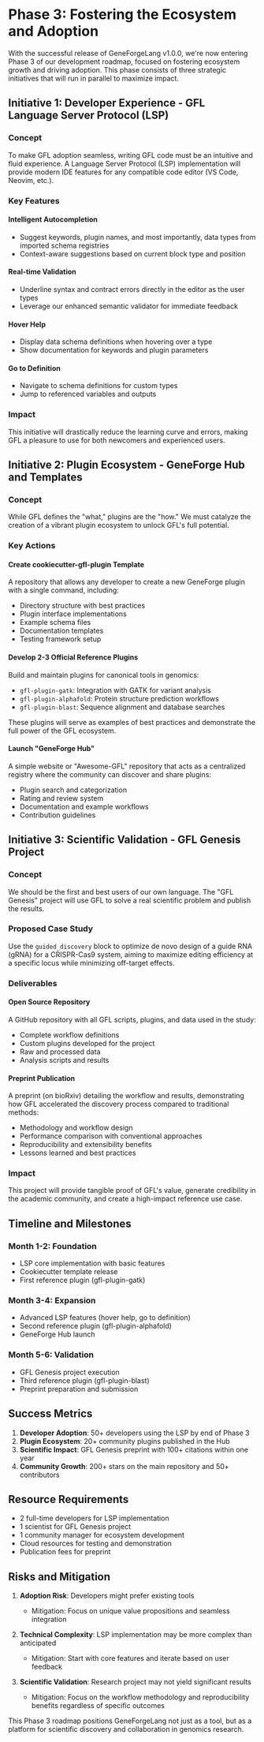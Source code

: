 # Phase 3: Fostering the Ecosystem and Adoption

With the successful release of GeneForgeLang v1.0.0, we're now entering Phase 3 of our development roadmap, focused on fostering ecosystem growth and driving adoption. This phase consists of three strategic initiatives that will run in parallel to maximize impact.

## Initiative 1: Developer Experience - GFL Language Server Protocol (LSP)

### Concept
To make GFL adoption seamless, writing GFL code must be an intuitive and fluid experience. A Language Server Protocol (LSP) implementation will provide modern IDE features for any compatible code editor (VS Code, Neovim, etc.).

### Key Features

#### Intelligent Autocompletion
- Suggest keywords, plugin names, and most importantly, data types from imported schema registries
- Context-aware suggestions based on current block type and position

#### Real-time Validation
- Underline syntax and contract errors directly in the editor as the user types
- Leverage our enhanced semantic validator for immediate feedback

#### Hover Help
- Display data schema definitions when hovering over a type
- Show documentation for keywords and plugin parameters

#### Go to Definition
- Navigate to schema definitions for custom types
- Jump to referenced variables and outputs

### Impact
This initiative will drastically reduce the learning curve and errors, making GFL a pleasure to use for both newcomers and experienced users.

## Initiative 2: Plugin Ecosystem - GeneForge Hub and Templates

### Concept
While GFL defines the "what," plugins are the "how." We must catalyze the creation of a vibrant plugin ecosystem to unlock GFL's full potential.

### Key Actions

#### Create cookiecutter-gfl-plugin Template
A repository that allows any developer to create a new GeneForge plugin with a single command, including:
- Directory structure with best practices
- Plugin interface implementations
- Example schema files
- Documentation templates
- Testing framework setup

#### Develop 2-3 Official Reference Plugins
Build and maintain plugins for canonical tools in genomics:
- `gfl-plugin-gatk`: Integration with GATK for variant analysis
- `gfl-plugin-alphafold`: Protein structure prediction workflows
- `gfl-plugin-blast`: Sequence alignment and database searches

These plugins will serve as examples of best practices and demonstrate the full power of the GFL ecosystem.

#### Launch "GeneForge Hub"
A simple website or "Awesome-GFL" repository that acts as a centralized registry where the community can discover and share plugins:
- Plugin search and categorization
- Rating and review system
- Documentation and example workflows
- Contribution guidelines

## Initiative 3: Scientific Validation - GFL Genesis Project

### Concept
We should be the first and best users of our own language. The "GFL Genesis" project will use GFL to solve a real scientific problem and publish the results.

### Proposed Case Study
Use the `guided_discovery` block to optimize de novo design of a guide RNA (gRNA) for a CRISPR-Cas9 system, aiming to maximize editing efficiency at a specific locus while minimizing off-target effects.

### Deliverables

#### Open Source Repository
A GitHub repository with all GFL scripts, plugins, and data used in the study:
- Complete workflow definitions
- Custom plugins developed for the project
- Raw and processed data
- Analysis scripts and results

#### Preprint Publication
A preprint (on bioRxiv) detailing the workflow and results, demonstrating how GFL accelerated the discovery process compared to traditional methods:
- Methodology and workflow design
- Performance comparison with conventional approaches
- Reproducibility and extensibility benefits
- Lessons learned and best practices

### Impact
This project will provide tangible proof of GFL's value, generate credibility in the academic community, and create a high-impact reference use case.

## Timeline and Milestones

### Month 1-2: Foundation
- LSP core implementation with basic features
- Cookiecutter template release
- First reference plugin (gfl-plugin-gatk)

### Month 3-4: Expansion
- Advanced LSP features (hover help, go to definition)
- Second reference plugin (gfl-plugin-alphafold)
- GeneForge Hub launch

### Month 5-6: Validation
- GFL Genesis project execution
- Third reference plugin (gfl-plugin-blast)
- Preprint preparation and submission

## Success Metrics

1. **Developer Adoption**: 50+ developers using the LSP by end of Phase 3
2. **Plugin Ecosystem**: 20+ community plugins published in the Hub
3. **Scientific Impact**: GFL Genesis preprint with 100+ citations within one year
4. **Community Growth**: 200+ stars on the main repository and 50+ contributors

## Resource Requirements

- 2 full-time developers for LSP implementation
- 1 scientist for GFL Genesis project
- 1 community manager for ecosystem development
- Cloud resources for testing and demonstration
- Publication fees for preprint

## Risks and Mitigation

1. **Adoption Risk**: Developers might prefer existing tools
   - Mitigation: Focus on unique value propositions and seamless integration

2. **Technical Complexity**: LSP implementation may be more complex than anticipated
   - Mitigation: Start with core features and iterate based on user feedback

3. **Scientific Validation**: Research project may not yield significant results
   - Mitigation: Focus on the workflow methodology and reproducibility benefits regardless of specific outcomes

This Phase 3 roadmap positions GeneForgeLang not just as a tool, but as a platform for scientific discovery and collaboration in genomics research.